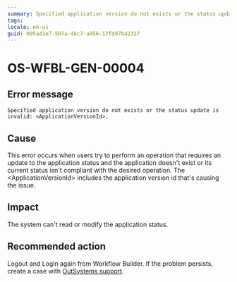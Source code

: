 ```yaml
---
summary: Specified application version do not exists or the status update is invalid: <ApplicationVersionId>.
tags:
locale: en-us
guid: 095a41e7-597a-4bc7-a956-17fd97b42337
---
```


# OS-WFBL-GEN-00004

## Error message

`Specified application version do not exists or the status update is invalid: <ApplicationVersionId>.`

## Cause

This error occurs when users try to perform an operation that requires an update to the application status and the application doesn't exist or its current status isn't compliant with the desired operation.
The &lt;ApplicationVersionId&gt; includes the application version id that's causing the issue.

## Impact

The system can't read or modify the application status.

## Recommended action

Logout and Login again from Workflow Builder. If the problem persists, create a case with [OutSystems support](https://success.outsystems.com/Support).
